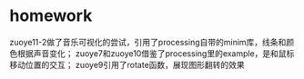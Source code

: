 # homework
zuoye11-2做了音乐可视化的尝试，引用了processing自带的minim库，线条和颜色根据声音变化；
zuoye7和zuoye10借鉴了processing里的example，是和鼠标移动位置的交互；
zuoye9引用了rotate函数，展现图形翻转的效果

